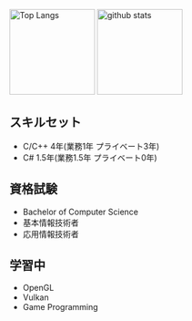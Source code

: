 <p align="left"> 
  <img alt="Top Langs" height="150px" src="https://github-readme-stats.vercel.app/api/top-langs/?username=y0under&layout=compact&show_icons=true&theme=dracula" />
  <img alt="github stats" height="150px" src="https://github-readme-stats.vercel.app/api?username=y0under&theme=dracula&show_icons=ture" />
</p>

## スキルセット

- C/C++ 4年(業務1年 プライベート3年)
- C# 1.5年(業務1.5年 プライベート0年)

## 資格試験

- Bachelor of Computer Science
- 基本情報技術者
- 応用情報技術者

## 学習中

- OpenGL
- Vulkan
- Game Programming
 
<!--
**y0under/y0under** is a ✨ _special_ ✨ repository because its `README.md` (this file) appears on your GitHub profile.

Here are some ideas to get you started:

- 🔭 I’m currently working on ...
- 🌱 I’m currently learning ...
- 👯 I’m looking to collaborate on ...
- 🤔 I’m looking for help with ...
- 💬 Ask me about ...
- 📫 How to reach me: ...
- 😄 Pronouns: ...
- ⚡ Fun fact: ...
-->
